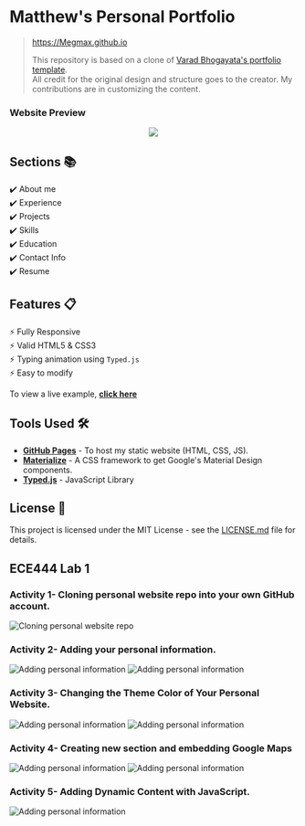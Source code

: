# Matthew's Personal Portfolio 

> https://Megmax.github.io
> 
> This repository is based on a clone of [Varad Bhogayata's portfolio template](https://github.com/varadbhogayata/varadbhogayata.github.io).  
All credit for the original design and structure goes to the creator. My contributions are in customizing the content.
### Website Preview
<p align="center"> 
  <kbd>
    <a href="https://MEGmax.github.io" target="_blank"><img src="/assets/ECE444/website_preview.gif">
  </a>
  </kbd>
</p>

## Sections 📚
✔️ About me\
✔️ Experience\
✔️ Projects \
✔️ Skills \
✔️ Education\
✔️ Contact Info\
✔️ Resume

## Features 📋
⚡️ Fully Responsive\
⚡️ Valid HTML5 & CSS3\
⚡️ Typing animation using `Typed.js`\
⚡️ Easy to modify

To view a live example, **[click here](https://varadbhogayata.github.io/)**

## Tools Used 🛠️
* [<b>GitHub Pages</b>](https://create-react-app.dev/docs/deployment/#github-pages) - To host my static website (HTML, CSS, JS).
* [<b>Materialize</b>](https://materializecss.com/) - A CSS framework to get Google's Material Design components.
* [<b>Typed.js</b>](https://mattboldt.com/demos/typed-js/) - JavaScript Library

## License 📄
This project is licensed under the MIT License - see the [LICENSE.md](./LICENSE) file for details.

## ECE444 Lab 1

### Activity 1- Cloning personal website repo into your own GitHub account.
![Cloning personal website repo](/assets/ECE444/Activity1.png)

### Activity 2- Adding your personal information.
![Adding personal information](/assets/ECE444/Activity2_site.png)
![Adding personal information](/assets/ECE444/Activity2_repo.png)

### Activity 3- Changing the Theme Color of Your Personal Website.
![Adding personal information](/assets/ECE444/Activity3.png)
![Adding personal information](/assets/ECE444/Activity2_repo.png)

### Activity 4- Creating new section and embedding Google Maps
![Adding personal information](/assets/ECE444/Activity4.png)
![Adding personal information](/assets/ECE444/Activity2_repo.png)

### Activity 5- Adding Dynamic Content with JavaScript.
![Adding personal information](/assets/ECE444/Activity5_site.png)


